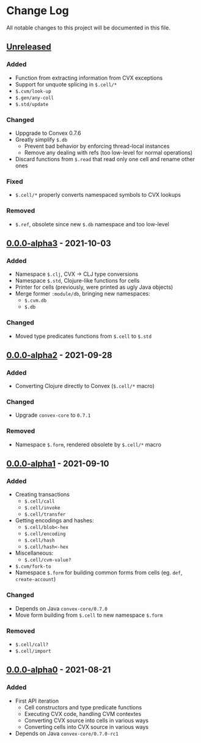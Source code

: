 # Change Log

All notable changes to this project will be documented in this file.



## [Unreleased]

### Added

- Function from extracting information from CVX exceptions
- Support for unquote splicing in `$.cell/*`
- `$.cvm/look-up`
- `$.gen/any-coll`
- `$.std/update`

### Changed

- Uppgrade to Convex 0.7.6
- Greatly simplify `$.db`
    - Prevent bad behavior by enforcing thread-local instances
    - Remove any dealing with refs (too low-level for normal operations)
- Discard functions from `$.read` that read only one cell and rename other ones

### Fixed

- `$.cell/*` properly converts namespaced symbols to CVX lookups

### Removed

- `$.ref`, obsolete since new `$.db` namespace and too low-level



## [0.0.0-alpha3] - 2021-10-03

### Added

- Namespace `$.clj`, CVX -> CLJ type conversions
- Namespace `$.std`, Clojure-like functions for cells
- Printer for cells (previously, were printed as ugly Java objects)
- Merge former `:module/db`, bringing new namespaces:
    - `$.cvm.db`
    - `$.db` 

### Changed

- Moved type predicates functions from `$.cell` to `$.std`



## [0.0.0-alpha2] - 2021-09-28

### Added

- Converting Clojure directly to Convex (`$.cell/*` macro)

### Changed

- Upgrade `convex-core` to `0.7.1`

### Removed

- Namespace `$.form`, rendered obsolete by `$.cell/*` macro



## [0.0.0-alpha1] - 2021-09-10

### Added

- Creating transactions
    - `$.cell/call`
    - `$.cell/invoke`
    - `$.cell/transfer`
- Getting encodings and hashes:
    - `$.cell/blob<-hex`
    - `$.cell/encoding`
    - `$.cell/hash`
    - `$.cell/hash<-hex`
- Miscellaneous:
    - `$.cell/cvm-value?` 
- `$.cvm/fork-to`
- Namespace `$.form` for building common forms from cells (eg. `def`, `create-account`)

### Changed

- Depends on Java `convex-core/0.7.0`
- Move form building from `$.cell` to new namespace `$.form`

### Removed

- `$.cell/call?`
- `$.cell/import`



## [0.0.0-alpha0] - 2021-08-21

### Added

- First API iteration
    - Cell constructors and type predicate functions
    - Executing CVX code, handling CVM contextes
    - Converting CVX source into cells in various ways
    - Converting cells into CVX source in various ways
- Depends on Java `convex-core/0.7.0-rc1`



[Unreleased]:    https://github.com/convex-dec/convex.cljc/compare/cvm/0.0.0-alpha3...HEAD
[0.0.0-alpha3]:  https://github.com/convex-dev/convex.cljc/compare/cvm/0.0.0-alpha2...cvm/0.0.0-alpha3
[0.0.0-alpha2]:  https://github.com/convex-dev/convex.cljc/compare/cvm/0.0.0-alpha1...cvm/0.0.0-alpha2
[0.0.0-alpha1]:  https://github.com/convex-dev/convex.cljc/compare/cvm/0.0.0-alpha0...cvm/0.0.0-alpha1
[0.0.0-alpha0]:  https://github.com/convex-dev/convex.cljc/releases/tag/cvm/0.0.0-alpha0

